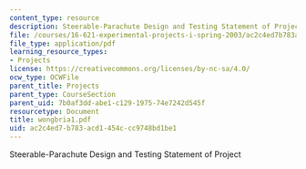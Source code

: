 ```yaml
---
content_type: resource
description: Steerable-Parachute Design and Testing Statement of Project
file: /courses/16-621-experimental-projects-i-spring-2003/ac2c4ed7b783acd1454ccc9748bd1be1_wongbria1.pdf
file_type: application/pdf
learning_resource_types:
- Projects
license: https://creativecommons.org/licenses/by-nc-sa/4.0/
ocw_type: OCWFile
parent_title: Projects
parent_type: CourseSection
parent_uid: 7b0af3dd-abe1-c129-1975-74e7242d545f
resourcetype: Document
title: wongbria1.pdf
uid: ac2c4ed7-b783-acd1-454c-cc9748bd1be1
---
```

Steerable-Parachute Design and Testing Statement of Project